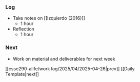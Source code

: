 ### Log
- Take notes on [[Izquierdo (2016)]]
	-  1 hour
- Reflection
	- 1 hour
### Next
- Work on material and deliverables for next week

[[csse290-alife/work log/2025/04/2025-04-26|prev]] [[Daily Template|next]]